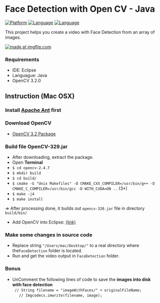 Face Detection with Open CV - Java
==================

[![Platform](https://img.shields.io/badge/platform-Mac%2FWindows-blue.svg
)](https://www.apple.com/macos/sierra/)
[![Language](https://img.shields.io/badge/library-opencv-green.svg)](http://opencv.org)
[![Language](https://img.shields.io/badge/language-javascript-orange.svg)](http://www.oracle.com/technetwork/java/index-138747.html)

This project helps you create a video with Face Detection from an array of images.  

<a href="https://imgflip.com/gif/1n85fw"><img src="https://i.imgflip.com/1n85fw.gif" title="made at imgflip.com"/></a>

### Requirements
- IDE: Eclipse
- Languague: Java
- OpenCV 3.2.0

## Instruction (Mac OSX)
### Install [Apache Ant](http://ant.apache.org/manual/install.html) first

### Download OpenCV
- [OpenCV 3.2 Package](https://sourceforge.net/projects/opencvlibrary/) 
### Build file OpenCV-329.jar 
- After downloading, extract the package.
- Open <b>Terminal</b>
- `$ cd opencv-2.4.7`
- `$ mkdir build`
- `$ cd build/`
- `$ cmake -G "Unix Makefiles" -D CMAKE_CXX_COMPILER=/usr/bin/g++ -D CMAKE_C_COMPILER=/usr/bin/gcc -D WITH_CUDA=ON ..` (3*)
- `$ make -j4 `
- `$ make install`

=> After processing done, it builds out `opencv-320.jar` file in directory `build/bin/`

- Add OpenCV into Eclipse: [(link)](http://docs.opencv.org/2.4/doc/tutorials/introduction/java_eclipse/java_eclipse.html)

### Make some changes in source code
- Replace string `"/Users/mac/Desktop/"` to a real directory where the`FaceDetection` folder is located.
- Run and get the video output in `FaceDetection` folder.

### Bonus
- UnComment the following lines of code to save the <b>images into disk with face detection</b> 
<br>` // String filename = "imageWithFaces/" + originalFileName;`
<br>`	// Imgcodecs.imwrite(filename, image);`


